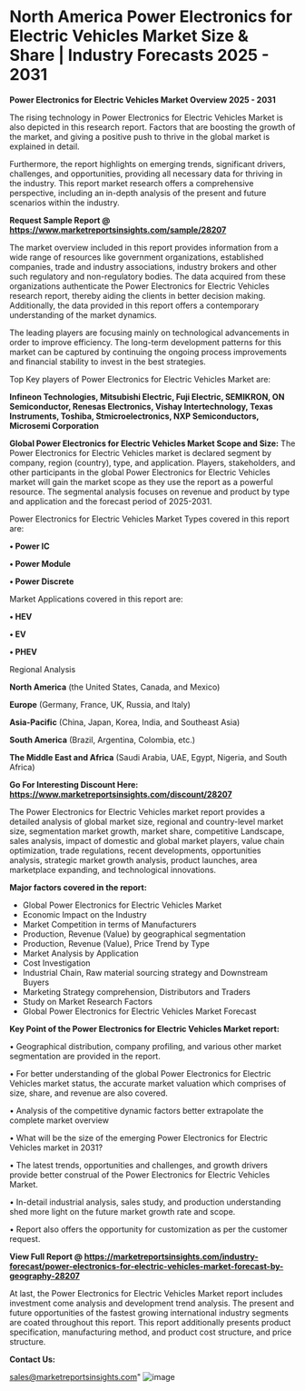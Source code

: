 # North America Power Electronics for Electric Vehicles Market Size & Share | Industry Forecasts 2025 - 2031

<Strong> Power Electronics for Electric Vehicles Market Overview 2025 - 2031</strong>

The rising technology in Power Electronics for Electric Vehicles Market is also depicted in this research report. Factors that are boosting the growth of the market, and giving a positive push to thrive in the global market is explained in detail.

Furthermore, the report highlights on emerging trends, significant drivers, challenges, and opportunities, providing all necessary data for thriving in the industry. This report market research offers a comprehensive perspective, including an in-depth analysis of the present and future scenarios within the industry.

<strong>Request Sample Report @ <a href=https://www.marketreportsinsights.com/sample/28207>https://www.marketreportsinsights.com/sample/28207</a></strong>

The market overview included in this report provides information from a wide range of resources like government organizations, established companies, trade and industry associations, industry brokers and other such regulatory and non-regulatory bodies. The data acquired from these organizations authenticate the Power Electronics for Electric Vehicles research report, thereby aiding the clients in better decision making. Additionally, the data provided in this report offers a contemporary understanding of the market dynamics.

The leading players are focusing mainly on technological advancements in order to improve efficiency. The long-term development patterns for this market can be captured by continuing the ongoing process improvements and financial stability to invest in the best strategies.

Top Key players of Power Electronics for Electric Vehicles Market are:

<strong>Infineon Technologies, Mitsubishi Electric, Fuji Electric, SEMIKRON, ON Semiconductor, Renesas Electronics, Vishay Intertechnology, Texas Instruments, Toshiba, Stmicroelectronics, NXP Semiconductors, Microsemi Corporation</strong>

<strong><b>Global Power Electronics for Electric Vehicles Market Scope and Size:</b></strong>
The Power Electronics for Electric Vehicles market is declared segment by company, region (country), type, and application. Players, stakeholders, and other participants in the global Power Electronics for Electric Vehicles market will gain the market scope as they use the report as a powerful resource. The segmental analysis focuses on revenue and product by type and application and the forecast period of 2025-2031.

Power Electronics for Electric Vehicles Market Types covered in this report are:

<strong>• Power IC

• Power Module

• Power Discrete</strong>

Market Applications covered in this report are:

<strong>• HEV

• EV

• PHEV</strong> 

Regional Analysis

<strong>North America</strong> (the United States, Canada, and Mexico)

<strong>Europe</strong> (Germany, France, UK, Russia, and Italy)

<strong>Asia-Pacific</strong> (China, Japan, Korea, India, and Southeast Asia)

<strong>South America</strong> (Brazil, Argentina, Colombia, etc.)

<strong>The Middle East and Africa</strong> (Saudi Arabia, UAE, Egypt, Nigeria, and South Africa)

<strong>Go For Interesting Discount Here: <a href=https://www.marketreportsinsights.com/discount/28207>https://www.marketreportsinsights.com/discount/28207</a></strong>

The Power Electronics for Electric Vehicles market report provides a detailed analysis of global market size, regional and country-level market size, segmentation market growth, market share, competitive Landscape, sales analysis, impact of domestic and global market players, value chain optimization, trade regulations, recent developments, opportunities analysis, strategic market growth analysis, product launches, area marketplace expanding, and technological innovations.

<strong><b>Major factors covered in the report:</b></strong>
<ul>
  <li>Global Power Electronics for Electric Vehicles Market </li>
  <li>Economic Impact on the Industry</li>
  <li>Market Competition in terms of Manufacturers</li>
  <li>Production, Revenue (Value) by geographical segmentation</li>
  <li>Production, Revenue (Value), Price Trend by Type</li>
  <li>Market Analysis by Application</li>
  <li>Cost Investigation</li>
  <li>Industrial Chain, Raw material sourcing strategy and Downstream Buyers</li>
  <li>Marketing Strategy comprehension, Distributors and Traders</li>
  <li>Study on Market Research Factors</li>
  <li>Global Power Electronics for Electric Vehicles Market Forecast</li>
</ul>

<strong><b>Key Point of the Power Electronics for Electric Vehicles Market report:</b></strong>

• Geographical distribution, company profiling, and various other market segmentation are provided in the report.

• For better understanding of the global Power Electronics for Electric Vehicles market status, the accurate market valuation which comprises of size, share, and revenue are also covered.

• Analysis of the competitive dynamic factors better extrapolate the complete market overview

• What will be the size of the emerging Power Electronics for Electric Vehicles market in 2031?

• The latest trends, opportunities and challenges, and growth drivers provide better construal of the Power Electronics for Electric Vehicles Market.

• In-detail industrial analysis, sales study, and production understanding shed more light on the future market growth rate and scope.

• Report also offers the opportunity for customization as per the customer request.

<strong><b>View Full Report @ <a href=https://marketreportsinsights.com/industry-forecast/power-electronics-for-electric-vehicles-market-forecast-by-geography-28207>https://marketreportsinsights.com/industry-forecast/power-electronics-for-electric-vehicles-market-forecast-by-geography-28207</a></b></strong>


At last, the Power Electronics for Electric Vehicles Market report includes investment come analysis and development trend analysis. The present and future opportunities of the fastest growing international industry segments are coated throughout this report. This report additionally presents product specification, manufacturing method, and product cost structure, and price structure.

<strong>Contact Us:</strong>

sales@marketreportsinsights.com"
![image](https://github.com/user-attachments/assets/24da525b-cd5f-4478-98c2-5ec5449fb204)
